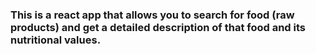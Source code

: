 ### This is a react app that allows you to search for food (raw products) and get a detailed description of that food and its nutritional values.
